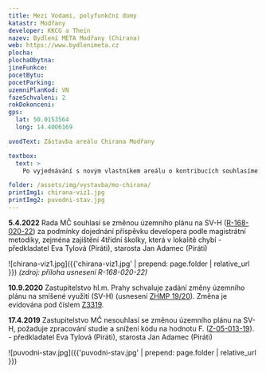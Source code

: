 ```yaml
---
title: Mezi Vodami, polyfunkční domy 
katastr: Modřany
developer: KKCG a Thein
nazev: Bydlení META Modřany (Chirana)
web: https://www.bydlenimeta.cz
plocha:
plochaObytna:
jineFunkce:
pocetBytu:
pocetParking:
uzemniPlanKod: VN
fazeSchvaleni: 2
rokDokonceni:
gps:
  lat: 50.0153564
  long: 14.4006169

uvodText: Zástavba areálu Chirana Modřany

textbox:
  text: >
    Po vyjednávání s novým vlastníkem areálu o kontribucích souhlasíme se změnou územního plánu na smíšené využití (SV) při závazku, že zde developer vybuduje 4třídní mateřskou školku a další vybavenost. Jedná se totiž o poslední pozemky v této lokalitě, kde chybějící infrastruktura může reálně vzniknout. Celková výše kontribuce by pak měla odpovídat metodice magistrátu při změnách územního plánu.

folder: /assets/img/vystavba/mo-chirana/
printImg1: chirana-viz1.jpg
printImg2: puvodni-stav.jpg
---
```


**5.4.2022** Rada MČ souhlasí se změnou územního plánu na SV-H ([R-168-020-22](https://www.praha12.cz/assets/File.ashx?id_org=80112&id_dokumenty=89496)) za podmínky dojednání příspěvku developera podle magistrátní metodiky, zejména zajištění 4třídní školky, která v lokalitě chybí - předkladatel Eva Tylová (Piráti), starosta Jan Adamec (Piráti)

![chirana-viz1.jpg]({{'chirana-viz1.jpg' | prepend: page.folder | relative_url }})
_(zdroj: příloha usnesení R-168-020-22)_

**10.9.2020** Zastupitelstvo hl.m. Prahy schvaluje zadání změny územního plánu na smíšené využití (SV-H) (usnesení [ZHMP 19/20](https://www.praha.eu/jnp/cz/o_meste/primator_a_volene_organy/zastupitelstvo/vysledky_hlasovani/index.html?periodId=33394&meeting=19&s=true&votingId=52832)). Změna je evidována pod číslem [Z3319](https://app.iprpraha.cz/napp/zmeny/?id=348&action=view&presenter=Articlezmenyupravy).

**17.4.2019** Zastupitelstvo MČ nesouhlasí se změnou územního plánu na SV-H, požaduje zpracování studie a snížení kódu na hodnotu F.  ([Z-05-013-19](https://www.praha12.cz/assets/File.ashx?id_org=80112&id_dokumenty=81589)).  - předkladatel Eva Tylová (Piráti), starosta Jan Adamec (Piráti)

![puvodni-stav.jpg]({{'puvodni-stav.jpg' | prepend: page.folder | relative_url }})

